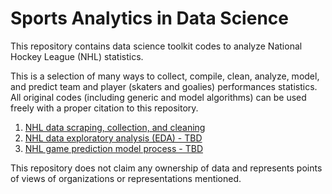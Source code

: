 # Sports Analytics in Data Science

This repository contains data science toolkit codes to analyze National Hockey League (NHL) statistics.

This is a selection of many ways to collect, compile, clean, analyze, model, and predict team and player (skaters and goalies) performances statistics. All original codes (including generic and model algorithms) can be used freely with a proper citation to this repository.

1. [NHL data scraping, collection, and cleaning](/collection/collection_index.md)
2. [NHL data exploratory analysis (EDA) - TBD]()
3. [NHL game prediction model process - TBD]()

This repository does not claim any ownership of data and represents points of views of organizations or representations mentioned. 